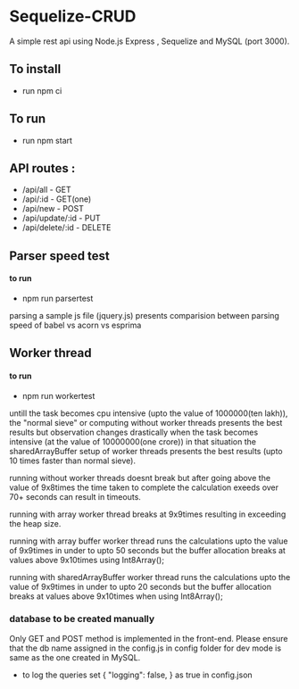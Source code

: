 # Sequelize-CRUD

A simple rest api using Node.js Express , Sequelize and MySQL
(port 3000).

## To install

- run npm ci

## To run

- run npm start

## API routes :

- /api/all - GET
- /api/:id - GET(one)
- /api/new - POST
- /api/update/:id - PUT
- /api/delete/:id - DELETE

## Parser speed test

#### to run

- npm run parsertest

parsing a sample js file (jquery.js) presents comparision between parsing speed of babel vs acorn vs esprima

## Worker thread

#### to run

- npm run workertest

untill the task becomes cpu intensive (upto the value of 1000000(ten lakh)), the "normal sieve" or computing without worker threads presents the best results but observation changes drastically when the task becomes intensive (at the value of 10000000(one crore)) in that situation the sharedArrayBuffer setup of worker threads presents the best results (upto 10 times faster than normal sieve).

running without worker threads doesnt break but after going above the value of 9x8times the time taken to complete the calculation exeeds over 70+ seconds
can result in timeouts.

running with array worker thread breaks at 9x9times resulting in exceeding the heap size.

running with array buffer worker thread runs the calculations upto the value of 9x9times in under to upto 50 seconds but the buffer allocation breaks at values above 9x10times using Int8Array();

running with sharedArrayBuffer worker thread runs the calculations upto the value of 9x9times in under to upto 20 seconds but the buffer allocation breaks at values above 9x10times when using Int8Array();

### database to be created manually

Only GET and POST method is implemented in the front-end.
Please ensure that the db name assigned in the config.js in config folder for dev mode is same as the one created in MySQL.

- to log the queries set { "logging": false, } as true in config.json
